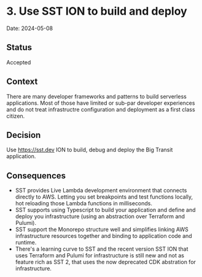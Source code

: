 # 3. Use SST ION to build and deploy

Date: 2024-05-08

## Status

Accepted

## Context

There are many developer frameworks and patterns to build serverless applications. Most of those have limited or sub-par developer experiences and do not 
treat infrastructre configuration and deployment as a first class citizen.   

## Decision

Use https://sst.dev ION to build, debug and deploy the Big Transit application.

## Consequences

* SST provides Live Lambda development environment that connects directly to AWS. Letting you set breakpoints and test functions locally, hot reloading those Lambda functions in milliseconds.
* SST supports using Typescript to build your application and define and deploy you infrastructure (using an abstraction over Terraform and Pulumi).
* SST support the Monorepo structure well and simplifies linking AWS infrastructure resources together and binding to application code and runtime.
* There's a learning curve to SST and the recent version SST ION that uses Terraform and Pulumi for infrastructure is still new and not as feature rich as SST 2, that uses the now deprecated CDK abstration for infrastructure.
